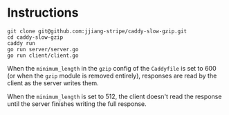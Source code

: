 # Instructions

```
git clone git@github.com:jjiang-stripe/caddy-slow-gzip.git
cd caddy-slow-gzip
caddy run
go run server/server.go
go run client/client.go
```

When the `minimum_length` in the `gzip` config of the `Caddyfile` is set to 600 (or when the `gzip` module is removed entirely), responses are read by the client as the server writes them.

When the `minimum_length` is set to 512, the client doesn't read the response until the server finishes writing the full response.
